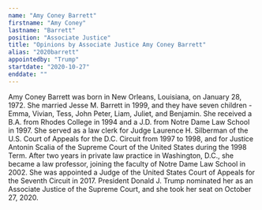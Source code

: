 ```yaml
---
name: "Amy Coney Barrett"
firstname: "Amy Coney"
lastname: "Barrett"
position: "Associate Justice"
title: "Opinions by Associate Justice Amy Coney Barrett"
alias: "2020barrett"
appointedby: "Trump"
startdate: "2020-10-27"
enddate: ""
---
```

Amy Coney Barrett was born in New Orleans, Louisiana, on January 28, 1972. She married Jesse M. Barrett in 1999, and they have seven children - Emma, Vivian, Tess, John Peter, Liam, Juliet, and Benjamin. She received a B.A. from Rhodes College in 1994 and a J.D. from Notre Dame Law School in 1997. She served as a law clerk for Judge Laurence H. Silberman of the U.S. Court of Appeals for the D.C. Circuit from 1997 to 1998, and for Justice Antonin Scalia of the Supreme Court of the United States during the 1998 Term. After two years in private law practice in Washington, D.C., she became a law professor, joining the faculty of Notre Dame Law School in 2002. She was appointed a Judge of the United States Court of Appeals for the Seventh Circuit in 2017. President Donald J. Trump nominated her as an Associate Justice of the Supreme Court, and she took her seat on October 27, 2020.
